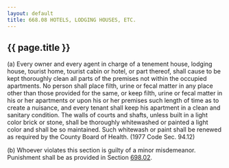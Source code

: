 ```yaml
---
layout: default 
title: 668.08 HOTELS, LODGING HOUSES, ETC.
---
```


{{ page.title }}
----------------

​(a) Every owner and every agent in charge of a tenement house, lodging
house, tourist home, tourist cabin or hotel, or part thereof, shall
cause to be kept thoroughly clean all parts of the premises not within
the occupied apartments. No person shall place filth, urine or fecal
matter in any place other than those provided for the same, or keep
filth, urine or fecal matter in his or her apartments or upon his or her
premises such length of time as to create a nuisance, and every tenant
shall keep his apartment in a clean and sanitary condition. The walls of
courts and shafts, unless built in a light color brick or stone, shall
be thoroughly whitewashed or painted a light color and shall be so
maintained. Such whitewash or paint shall be renewed as required by the
County Board of Health. (1977 Code Sec. 94.12)

​(b) Whoever violates this section is guilty of a minor misdemeanor.
Punishment shall be as provided in Section [698.02](38e2f631.html).
